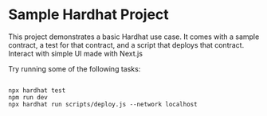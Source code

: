 # Sample Hardhat Project

This project demonstrates a basic Hardhat use case. It comes with a sample contract, a test for that contract, and a script that deploys that contract.
Interact with simple UI made with Next.js

Try running some of the following tasks:

```shell

npx hardhat test
npm run dev 
npx hardhat run scripts/deploy.js --network localhost
```
